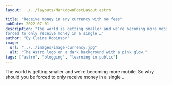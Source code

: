 ```yaml
---
layout: ../../layouts/MarkdownPostLayout.astro

title: "Receive money in any currency with no fees"
pubDate: 2022-07-01
description: "The world is getting smaller and we’re becoming more mobile. So why should you be
forced to only receive money in a single …"
author: "By Claire Robinson"
image:
  url: "../../images/image-currency.jpg"
  alt: "The Astro logo on a dark background with a pink glow."
tags: ["astro", "blogging", "learning in public"]
---
```


The world is getting smaller and we’re becoming more mobile. So why should you be
forced to only receive money in a single …

